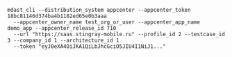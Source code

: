     mdast_cli --distribution_system appcenter --appcenter_token 18bc81146d374ba4b1182ed65e0b3aaa
      --appcenter_owner_name test_org_or_user --appcenter_app_name demo_app --appcenter_release_id 710
      --url "https://saas.stingray-mobile.ru" --profile_id 2 --testcase_id 3 --company_id 1 --architecture_id 1
      --token "eyJ0eXA4OiJKA1QiLbJhcGciO5JIU4I1NiJ1..."